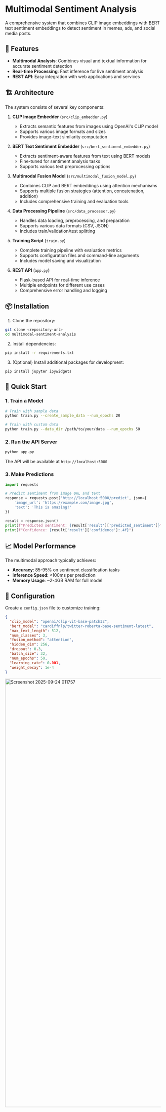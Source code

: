 # Multimodal Sentiment Analysis

A comprehensive system that combines CLIP image embeddings with BERT text sentiment embeddings to detect sentiment in memes, ads, and social media posts.

## 🚀 Features

- **Multimodal Analysis**: Combines visual and textual information for accurate sentiment detection
- **Real-time Processing**: Fast inference for live sentiment analysis
- **REST API**: Easy integration with web applications and services

## 🏗️ Architecture

The system consists of several key components:

1. **CLIP Image Embedder** (`src/clip_embedder.py`)
   - Extracts semantic features from images using OpenAI's CLIP model
   - Supports various image formats and sizes
   - Provides image-text similarity computation

2. **BERT Text Sentiment Embedder** (`src/bert_sentiment_embedder.py`)
   - Extracts sentiment-aware features from text using BERT models
   - Fine-tuned for sentiment analysis tasks
   - Supports various text preprocessing options

3. **Multimodal Fusion Model** (`src/multimodal_fusion_model.py`)
   - Combines CLIP and BERT embeddings using attention mechanisms
   - Supports multiple fusion strategies (attention, concatenation, addition)
   - Includes comprehensive training and evaluation tools

4. **Data Processing Pipeline** (`src/data_processor.py`)
   - Handles data loading, preprocessing, and preparation
   - Supports various data formats (CSV, JSON)
   - Includes train/validation/test splitting

5. **Training Script** (`train.py`)
   - Complete training pipeline with evaluation metrics
   - Supports configuration files and command-line arguments
   - Includes model saving and visualization

6. **REST API** (`app.py`)
   - Flask-based API for real-time inference
   - Multiple endpoints for different use cases
   - Comprehensive error handling and logging

## 📦 Installation

1. Clone the repository:
```bash
git clone <repository-url>
cd multimodal-sentiment-analysis
```

2. Install dependencies:
```bash
pip install -r requirements.txt
```

3. (Optional) Install additional packages for development:
```bash
pip install jupyter ipywidgets
```

## 🚀 Quick Start

### 1. Train a Model

```bash
# Train with sample data
python train.py --create_sample_data --num_epochs 20

# Train with custom data
python train.py --data_dir /path/to/your/data --num_epochs 50
```

### 2. Run the API Server

```bash
python app.py
```

The API will be available at `http://localhost:5000`

### 3. Make Predictions

```python
import requests

# Predict sentiment from image URL and text
response = requests.post('http://localhost:5000/predict', json={
    'image_url': 'https://example.com/image.jpg',
    'text': 'This is amazing!'
})

result = response.json()
print(f"Predicted sentiment: {result['result']['predicted_sentiment']}")
print(f"Confidence: {result['result']['confidence']:.4f}")
```


## 📈 Model Performance

The multimodal approach typically achieves:
- **Accuracy**: 85-95% on sentiment classification tasks
- **Inference Speed**: <100ms per prediction
- **Memory Usage**: ~2-4GB RAM for full model

## 🔧 Configuration

Create a `config.json` file to customize training:

```json
{
  "clip_model": "openai/clip-vit-base-patch32",
  "bert_model": "cardiffnlp/twitter-roberta-base-sentiment-latest",
  "max_text_length": 512,
  "num_classes": 3,
  "fusion_method": "attention",
  "hidden_dim": 256,
  "dropout": 0.3,
  "batch_size": 32,
  "num_epochs": 50,
  "learning_rate": 0.001,
  "weight_decay": 1e-4
}
```

<img width="2547" height="1387" alt="Screenshot 2025-09-24 011757" src="https://github.com/user-attachments/assets/c80adada-f36b-4235-a058-42274201052a" />
